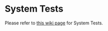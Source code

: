 # System Tests

Please refer to [this wiki page](https://github.com/ukaea/piezo/wiki/SystemTests) for System Tests.
